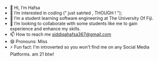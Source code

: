 - 👋 Hi, I’m Hafsa
- 👀 I’m interested in coding (" just satrted , THOUGH ! ");
- 🌱 I’m a student learning software engineering at The University Of Fiji.
- 💞️ I’m looking to collaborate with some students like me to gain experience and enhance my skills.
- 📫 How to reach me siddiqahafsa367@gmail.com
- 😄 Pronouns: Miss
- ⚡ Fun fact: I'm introverted so you won't find me on any Social Media Platforms. am 21 btw! 
